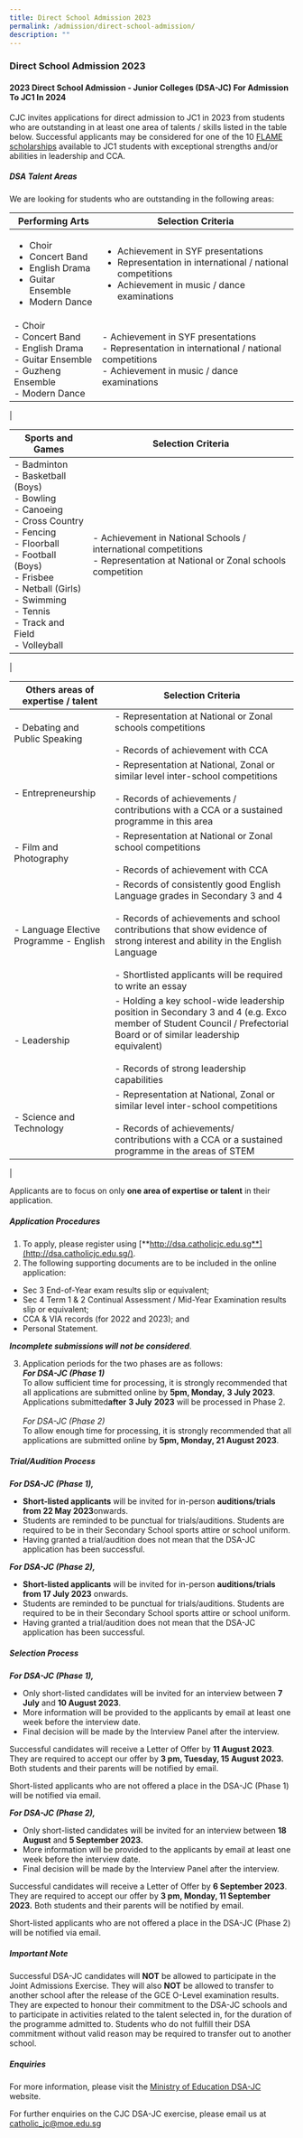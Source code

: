 ```yaml
---
title: Direct School Admission 2023
permalink: /admission/direct-school-admission/
description: ""
---
```

### **Direct School Admission 2023**
#### **2023 Direct School Admission - Junior Colleges (DSA-JC) For Admission To JC1 In 2024**

CJC invites applications for direct admission to JC1 in 2023 from students who are outstanding in at least one area of talents / skills listed in the table below. Successful applicants may be considered for one of the 10 [FLAME scholarships](/admission/scholarships/) available to JC1 students with exceptional strengths and/or abilities in leadership and CCA.

##### **DSA Talent Areas**
We are looking for students who are outstanding in the following areas:

| Performing Arts | Selection Criteria |
|---|---|
|<ul><li>Choir</li><li>Concert Band</li><li>English Drama</li><li>Guitar Ensemble</li><li>Modern Dance</li></ul>|<ul><li>Achievement in SYF presentations</li><li>Representation in international / national competitions</li><li>Achievement in music / dance examinations</li></ul>|
| - Choir<br>- Concert Band<br>- English Drama<br>- Guitar Ensemble<br>- Guzheng Ensemble<br>- Modern Dance | - Achievement in SYF presentations<br>- Representation in international / national competitions<br>- Achievement in music / dance examinations |
|

| Sports and Games | Selection Criteria |
|---|---|
| - Badminton<br>- Basketball (Boys)<br>- Bowling<br>- Canoeing<br>- Cross Country<br>- Fencing<br>- Floorball<br>- Football (Boys)<br>- Frisbee<br>- Netball (Girls)<br>- Swimming<br>- Tennis<br>- Track and Field<br>- Volleyball | - Achievement in National Schools / international competitions <br>- Representation at National or Zonal schools competition |
|

| Others areas of expertise / talent | Selection Criteria |
|---|---|
| - Debating and Public Speaking | - Representation at National or Zonal schools competitions<br><br>- Records of achievement with CCA |
| - Entrepreneurship | - Representation at National, Zonal or similar level inter-school competitions<br><br>- Records of achievements / contributions with a CCA or a sustained programme in this area |
| - Film and Photography | - Representation at National or Zonal school competitions<br><br>- Records of achievement with CCA |
| - Language Elective Programme - English | - Records of consistently good English Language grades in Secondary 3 and 4<br><br>- Records of achievements and school contributions that show evidence of strong interest and ability in the English Language<br><br>- Shortlisted applicants will be required to write an essay |
| - Leadership | - Holding a key school-wide leadership position in Secondary 3 and 4 (e.g. Exco member of Student Council / Prefectorial Board or of similar leadership equivalent)<br><br>- Records of strong leadership capabilities |
| - Science and Technology | - Representation at National, Zonal or similar level inter-school competitions<br><br>- Records of achievements/ contributions with a CCA or a sustained programme in the areas of STEM |
|

Applicants are to focus on only&nbsp;**one&nbsp;area of expertise or talent**&nbsp;in their application.

##### **Application Procedures**
1. To apply, please register using [**http://dsa.catholicjc.edu.sg**](http://dsa.catholicjc.edu.sg/).
2. The following supporting documents are to be included in the online application:
* Sec 3 End-of-Year exam results slip or equivalent;
* Sec 4 Term 1 &amp; 2 Continual Assessment / Mid-Year Examination results slip or equivalent;
* CCA &amp; VIA records (for 2022 and 2023); and
* Personal Statement.

**_Incomplete submissions will&nbsp;not&nbsp;be considered_**.
 
3. Application periods for the two phases are as follows:<br>
**_For DSA-JC (Phase 1)_<br>**
To allow sufficient time for processing, it is strongly recommended that all applications are submitted online by&nbsp;**5pm, Monday,** **3 July 2023**.<br>
Applications submitted**after**&nbsp;**3 July**&nbsp;**2023**&nbsp;will be processed in Phase 2.<br><br>
_For DSA-JC (Phase 2)_<br>
To allow enough time for processing, it is strongly recommended that all applications are submitted online by **5pm, Monday, 21 August 2023**.

##### **Trial/Audition Process**
**_For DSA-JC (Phase 1),_**
* **Short-listed applicants** will be invited for in-person **auditions/trials from 22 May 2023**onwards.
* Students are reminded to be punctual for trials/auditions. Students are required to be in their Secondary School sports attire or school uniform.
* Having granted a trial/audition does not mean that the DSA-JC application has been successful.

**_For DSA-JC (Phase 2),_**
* **Short-listed applicants** will be invited for in-person **auditions/trials from 17 July 2023** onwards.
* Students are reminded to be punctual for trials/auditions. Students are required to be in their Secondary School sports attire or school uniform.
* Having granted a trial/audition does not mean that the DSA-JC application has been successful.

##### **Selection Process**
**_For DSA-JC (Phase 1),_**
* Only short-listed candidates will be invited for an interview between **7 July** and **10 August 2023**.
* More information will be provided to the applicants by email at least one week before the interview date.
* Final decision will be made by the Interview Panel after the interview.

Successful candidates will receive a Letter of Offer by **11 August 2023**. They are required to accept our offer by **3 pm, Tuesday, 15 August 2023.** Both students and their parents will be notified by email.

Short-listed applicants who are not offered a place in the DSA-JC (Phase 1) will be notified via email.

**_For DSA-JC (Phase 2),_**
* Only short-listed candidates will be invited for an interview between **18 August** and **5 September 2023.**
* More information will be provided to the applicants by email at least one week before the interview date.
* Final decision will be made by the Interview Panel after the interview.

Successful candidates will receive a Letter of Offer by **6 September 2023**. They are required to accept our offer by **3 pm, Monday, 11 September 2023.** Both students and their parents will be notified by email.

Short-listed applicants who are not offered a place in the DSA-JC (Phase 2) will be notified via email.

##### **Important Note**
Successful DSA-JC candidates will **NOT** be allowed to participate in the Joint Admissions Exercise. They will also **NOT** be allowed to transfer to another school after the release of the GCE O-Level examination results. They are expected to honour their commitment to the DSA-JC schools and to participate in activities related to the talent selected in, for the duration of the programme admitted to. Students who do not fulfill their DSA commitment without valid reason may be required to transfer out to another school.

##### **Enquiries**
For more information, please visit the [Ministry of Education DSA-JC](https://www.moe.gov.sg/post-secondary/admissions/dsa) website.

For further enquiries on the CJC DSA-JC exercise, please email us at [catholic\_jc@moe.edu.sg](mailto:catholic\_jc@moe.edu.sg)
